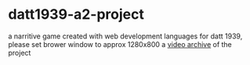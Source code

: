 # datt1939-a2-project
a narritive game created with web development languages for datt 1939, please set brower window to approx 1280x800 
a [video archive](https://youtu.be/GqspFTxUb7s) of the project
